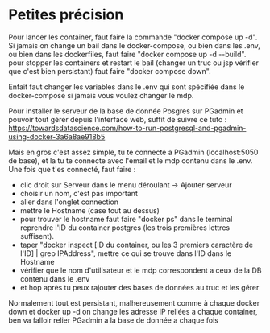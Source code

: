 # Petites précision

Pour lancer les container, faut faire la commande "docker compose up -d".
Si jamais on change un bail dans le docker-compose, ou bien dans les .env,
ou bien dans les dockerfiles, faut faire "docker compose up -d --build".
pour stopper les containers et restart le bail (changer un truc ou jsp
vérifier que c'est bien persistant) faut faire "docker compose down".

Enfait faut changer les variables dans le .env qui sont spécifiée dans le docker-compose
si jamais vous voulez changer le mdp.

Pour installer le serveur de la base de donnée Posgres sur PGadmin et pouvoir tout gérer
depuis l'interface web, suffit de suivre ce tuto :
https://towardsdatascience.com/how-to-run-postgresql-and-pgadmin-using-docker-3a6a8ae918b5

Mais en gros c'est assez simple, tu te connecte a PGadmin (localhost:5050 de base), et la 
tu te connecte avec l'email et le mdp contenu dans le .env. Une fois que t'es connecté,
faut faire :
- clic droit sur Serveur dans le menu déroulant -> Ajouter serveur
- choisir un nom, c'est pas important
- aller dans l'onglet connection
- mettre le Hostname (case tout au dessus)
- pour trouver le hostname faut faire "docker ps" dans le terminal reprendre l'ID du 
container postgres (les trois premières lettres suffisent).
- taper "docker inspect [ID du container, ou les 3 premiers caractère de l'ID] | grep IPAddress",
 mettre ce qui se trouve dans l'ID dans le Hostname
- vérifier que le nom d'utilisateur et le mdp correspondent a ceux de la DB contenu dans le .env
- et hop après tu peux rajouter des bases de données au truc et les gérer

Normalement tout est persistant, malhereusement comme à chaque docker down et docker up -d
 on change les adresse IP reliées a chaque container, ben va falloir relier PGadmin a la 
 base de donnée a chaque fois
